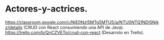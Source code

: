 # Actores-y-actrices.
https://classroom.google.com/c/NjE0NzI5MTg5MTU5/a/NTU0NTQ1NDI5Njkz/details (CRUD con React consumiendo una API de Java).
https://trello.com/b/QnCZVETp/crud-con-react (Desarrolo en Trello).

